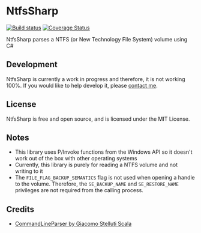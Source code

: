 NtfsSharp
=====================
[![Build status](https://ci.appveyor.com/api/projects/status/ny7ro7468l64xulv?svg=true)](https://ci.appveyor.com/project/little-apps/ntfssharp) [![Coverage Status](https://coveralls.io/repos/github/little-apps/NtfsSharp/badge.svg?branch=master)](https://coveralls.io/github/little-apps/NtfsSharp?branch=master)


NtfsSharp parses a NTFS (or New Technology File System) volume using C#

## Development ##

NtfsSharp is currently a work in progress and therefore, it is not working 100%. If you would like to help develop it, please [contact me](http://www.little-apps.com/contact/).

## License ##
NtfsSharp is free and open source, and is licensed under the MIT License. 

## Notes ##
 * This library uses P/Invoke functions from the Windows API so it doesn't work out of the box with other operating systems
 * Currently, this library is purely for reading a NTFS volume and not writing to it
 * The ``FILE_FLAG_BACKUP_SEMANTICS`` flag is not used when opening a handle to the volume. Therefore, the ``SE_BACKUP_NAME`` and ``SE_RESTORE_NAME`` privileges are not required from the calling process.

## Credits ##
 * [CommandLineParser by Giacomo Stelluti Scala](https://github.com/gsscoder/commandline)
